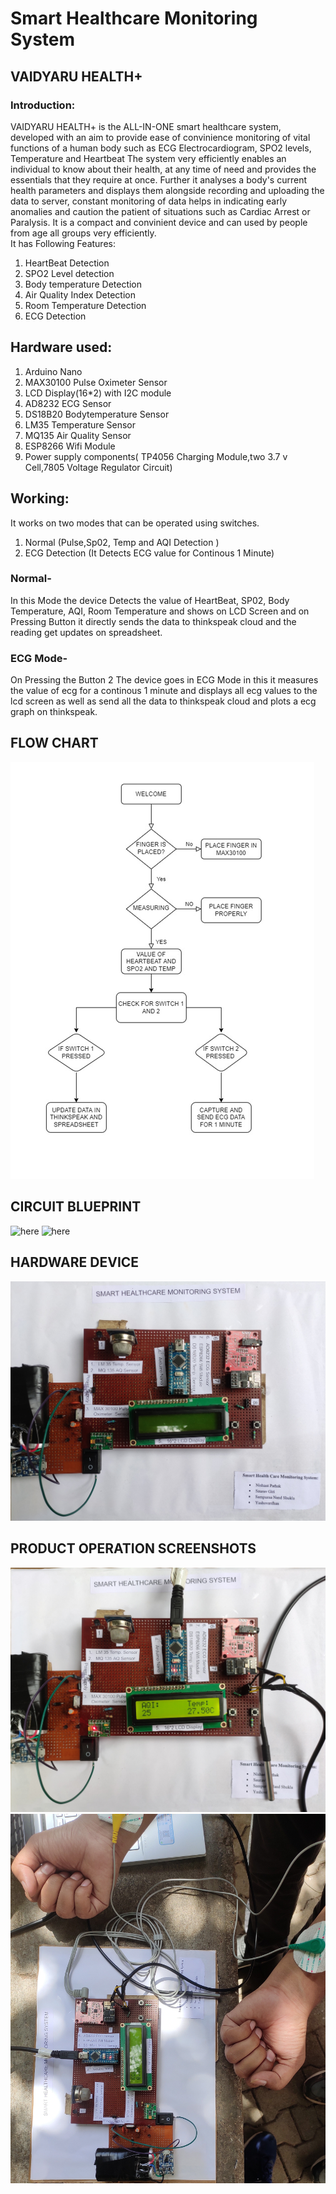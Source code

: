 
# Smart Healthcare Monitoring  System 
## VAIDYARU HEALTH+

### Introduction:
VAIDYARU HEALTH+ is the ALL-IN-ONE smart healthcare system, developed with an aim to provide ease of convinience monitoring of vital functions of
a human body such as ECG Electrocardiogram, SPO2 levels, Temperature and Heartbeat The system very efficiently enables an individual to know about their health,
at any time of need and provides the essentials that they require at once. Further it analyses a body's current health parameters and displays them alongside 
recording and uploading the data to server, constant monitoring of data helps in indicating early anomalies and caution the patient of situations such as
Cardiac Arrest or Paralysis. It is a compact and convinient device and can used by people from age all groups very efficiently.  
It has Following Features:
1. HeartBeat Detection 
2. SPO2 Level detection
3. Body temperature Detection
4. Air Quality Index Detection 
5. Room Temperature Detection
6. ECG Detection

## Hardware used:
1. Arduino Nano
2. MAX30100 Pulse Oximeter Sensor
3. LCD Display(16*2) with I2C module
4. AD8232 ECG Sensor
5. DS18B20 Bodytemperature Sensor
6. LM35 Temperature Sensor
7. MQ135 Air Quality Sensor
8. ESP8266 Wifi Module
9. Power supply components( TP4056 Charging Module,two 3.7 v Cell,7805 Voltage Regulator Circuit)


## Working: 
It works on two modes that can be operated using switches.
1. Normal (Pulse,Sp02, Temp and AQI Detection )
2. ECG Detection (It Detects ECG value for Continous 1 Minute)
### Normal-
 In this Mode the device Detects the value of HeartBeat, SP02, Body Temperature, AQI, Room Temperature and shows on LCD Screen and on Pressing Button it directly sends the data to thinkspeak cloud and the reading get updates on spreadsheet. 
### ECG Mode-
 On Pressing the Button 2 The device goes in ECG Mode in this it measures the value of ecg for a continous 1 minute and displays all ecg values to the lcd screen as well as send all the data to thinkspeak cloud and plots a ecg graph on thinkspeak.

## FLOW CHART
![here](flowchart.png)

## CIRCUIT BLUEPRINT 
![here](powercircuit.png)
![here](circuitfinal.png)


## HARDWARE DEVICE
![here](IMG_20220810_133745.jpg)  

          
          

## PRODUCT OPERATION SCREENSHOTS
 ![here](IMG_20220810_134102.jpg) 
 ![here](IMG_20220810_134628.jpg) 

